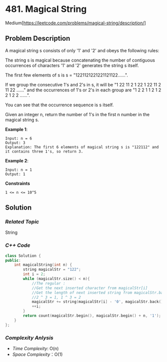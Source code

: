 # 481. Magical String
Medium[https://leetcode.com/problems/magical-string/description/]


## Problem Description

A magical string s consists of only '1' and '2' and obeys the following rules:

The string s is magical because concatenating the number of contiguous occurrences of characters '1' and '2' generates the string s itself.

The first few elements of s is s = "1221121221221121122……". 

If we group the consecutive 1's and 2's in s, it will be "1 22 11 2 1 22 1 22 11 2 11 22 ......" and the occurrences of 1's or 2's in each group are "1 2 2 1 1 2 1 2 2 1 2 2 ......". 

You can see that the occurrence sequence is s itself.

Given an integer n, return the number of 1's in the first n number in the magical string s.

**Example 1**:
```
Input: n = 6
Output: 3
Explanation: The first 6 elements of magical string s is "122112" and it contains three 1's, so return 3.
```
**Example 2**:
```
Input: n = 1
Output: 1
```

**Constraints**
```
1 <= n <= 10^5
```

## Solution

### _Related Topic_
   String

### _C++ Code_
```cpp
class Solution {
public:
    int magicalString(int n) {
        string magicalStr = "122";
        int i = 2;
        while (magicalStr.size() < n){
            //The regular : 
            //Get the next inserted character from magicalStr[i]
            //Get the length of next inserted string from magicalStr.back()
            //2 ^ 3 = 1, 1 ^ 3 = 2
            magicalStr += string(magicalStr[i] - '0', magicalStr.back() ^ 3);
            ++i;
        }
        return count(magicalStr.begin(), magicalStr.begin() + n, '1');
    }
};
```

### _Complexity Anlysis_
- _Time Complexity_: O(n)
- _Space Complexity_：O(1)
